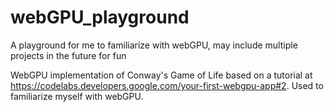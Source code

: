 # webGPU_playground
A playground for me to familiarize with webGPU, may include multiple projects in the future for fun

WebGPU implementation of Conway's Game of Life based on a tutorial at https://codelabs.developers.google.com/your-first-webgpu-app#2. Used to familiarize myself with webGPU.
